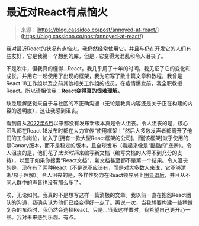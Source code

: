 <!--yml

类别：未分类

日期：2024年05月27日 14:49:12

-->

# 最近对React有点恼火

> 来源：[https://blog.cassidoo.co/post/annoyed-at-react/](https://blog.cassidoo.co/post/annoyed-at-react/)

我对最近React的状况有点恼火。我仍然经常使用它，并且与仍在开发它的人们有些友好，它是我第一个想到的库，但是...它变得太混乱和令人沮丧了。

不是吹牛，但我真的懂得...React。我几乎用了十年的时间。我见证了它的变化和成长，并用它一起使用了出现的框架，我为它写了数十篇文章和教程，我曾是React 18工作组以及之前其他相关工作组的成员，在疫情爆发前，我全职教授React。所以请相信我：**React变得真的很难理解。**

缺乏理解感觉来自于与社区的不正确沟通（无论是教育内容还是关于正在构建的内容的透明度），这让我感到沮丧。

看到自从[2022年6月](https://github.com/facebook/react/releases/tag/v18.2.0)以来都没有发布新版本真是令人沮丧。令人沮丧的是，核心团队都在React 18发布时都在大力宣传“使用框架！”然后大多数发声者都离开了他们的工作岗位，加入了[拥有一款大型React框架的公司]，而[该框架]似乎使用的是Canary版本，而不是稳定的版本，且全球发布（看起来像是“酷酷的”垄断）。令人沮丧的是，他们花了*太长时间*来编写新文档（编写文档的人得不到充分的支持），以至于如果你搜索“React文档”，新文档甚至都不是第一个结果。令人沮丧的是，现在有了[两种React](https://overreacted.io/the-two-reacts/)（不是说不应该有，而是对大多数人来说，它不够清晰/易于理解）。令人沮丧的是，多样性努力在React领导层上[明显退后](https://twitter.com/rachelnabors/status/1586772024252583936)，并且从不同人群中的声音也没有那么多了。

唉，无论如何。我真的不是想写这样一篇消极的文章。我以前一直在抱怨React团队的沟通，我确实认为他们已经变得好一点了。再说一次，当我想要构建一些稍微复杂的东西时，我仍然会选择React，只是...当我这样做时，我希望自己更开心一些。我对未来感到乐观。有点。
